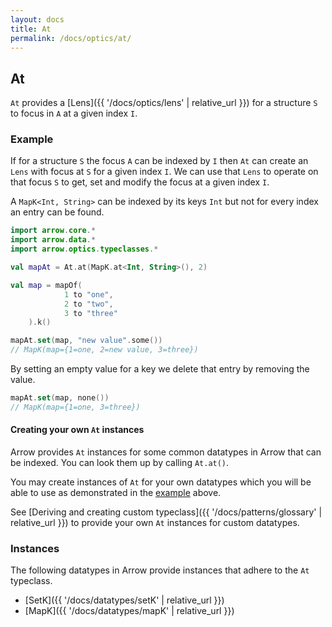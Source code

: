```yaml
---
layout: docs
title: At
permalink: /docs/optics/at/
---
```


## At

`At` provides a [Lens]({{ '/docs/optics/lens' | relative_url }}) for a structure `S` to focus in `A` at a given index `I`.

### Example

If for a structure `S` the focus `A` can be indexed by `I` then `At` can create an `Lens` with focus at `S` for a given index `I`.
We can use that `Lens` to operate on that focus `S` to get, set and modify the focus at a given index `I`.

A `MapK<Int, String>` can be indexed by its keys `Int` but not for every index an entry can be found.

```kotlin
import arrow.core.*
import arrow.data.*
import arrow.optics.typeclasses.*

val mapAt = At.at(MapK.at<Int, String>(), 2)

val map = mapOf(
            1 to "one",
            2 to "two",
            3 to "three"
    ).k()

mapAt.set(map, "new value".some())
// MapK(map={1=one, 2=new value, 3=three})
```

By setting an empty value for a key we delete that entry by removing the value.

```kotlin
mapAt.set(map, none())
// MapK(map={1=one, 3=three})
```

#### Creating your own `At` instances

Arrow provides `At` instances for some common datatypes in Arrow that can be indexed. You can look them up by calling `At.at()`.

You may create instances of `At` for your own datatypes which you will be able to use as demonstrated in the [example](#example) above.

See [Deriving and creating custom typeclass]({{ '/docs/patterns/glossary' | relative_url }}) to provide your own `At` instances for custom datatypes.

### Instances

The following datatypes in Arrow provide instances that adhere to the `At` typeclass.

- [SetK]({{ '/docs/datatypes/setK' | relative_url }})
- [MapK]({{ '/docs/datatypes/mapK' | relative_url }})
